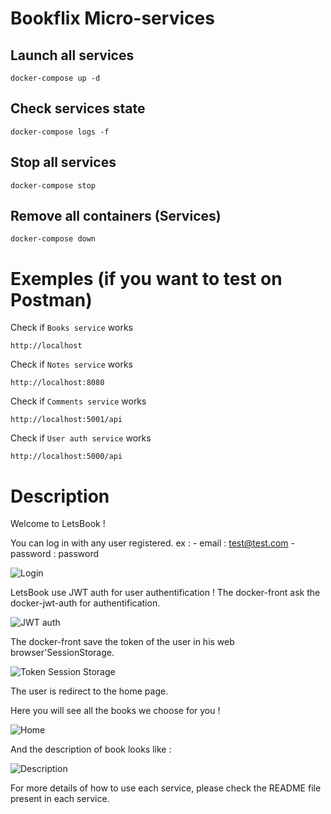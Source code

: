 # Bookflix Micro-services

## Launch all services 
```
docker-compose up -d
```

## Check services state
```
docker-compose logs -f
```

## Stop all services
```
docker-compose stop
```

## Remove all containers (Services)
```
docker-compose down
```


# Exemples (if you want to test on Postman)

Check if `Books service` works
```
http://localhost
```

Check if `Notes service` works
```
http://localhost:8080
```

Check if `Comments service` works
```
http://localhost:5001/api
```

Check if `User auth service` works
```
http://localhost:5000/api
```


# Description

Welcome to LetsBook !

You can log in with any user registered. 
ex : 
    - email : test@test.com
    - password : password

![Login](./images/login.jpg)

LetsBook use JWT auth for user authentification !
The docker-front ask the docker-jwt-auth for authentification.

![JWT auth](./images/login_redirection.jpg)

The docker-front save the token of the user in his web browser'SessionStorage.

![Token Session Storage](./images/TokenSessionStorage.jpg)

The user is redirect to the home page.

Here you will see all the books we choose for you !

![Home](./images/home.jpg)

And the description of book looks like :

![Description](./images/exemple.jpg)


For more details of how to use each service, please check the README file present in each service.


